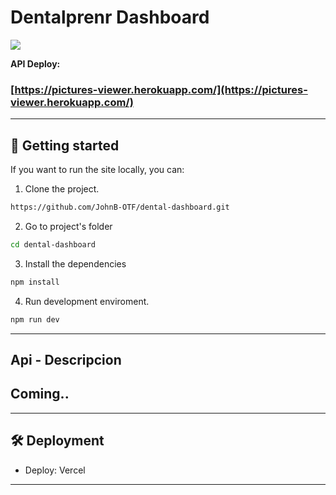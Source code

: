 # Dentalprenr Dashboard

![](https://firebasestorage.googleapis.com/v0/b/highlevel-backend.appspot.com/o/companyPhotos%2FA8y8JfshSL2k8ovUFqfe.png?alt=media&token=689803a3-1ebc-428a-8710-7928be8d54c2)

**API Deploy:**

### [https://pictures-viewer.herokuapp.com/](https://pictures-viewer.herokuapp.com/)

---

## 🚀 Getting started

If you want to run the site locally, you can:

1. Clone the project.

```bash
https://github.com/JohnB-OTF/dental-dashboard.git
```

2. Go to project's folder

```bash
cd dental-dashboard
```

3. Install the dependencies

```bash
npm install
```

4. Run development enviroment.

```bash
npm run dev
```

---

## Api - Descripcion

## Coming..

---

## 🛠 Deployment

- Deploy: Vercel

---
